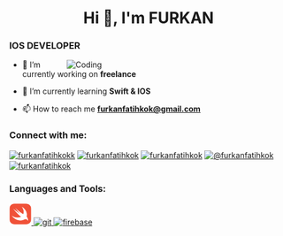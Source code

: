 
<h1 align="center">Hi 👋, I'm FURKAN</h1>
<h3 align="left">IOS DEVELOPER</h3>
<img align="right" alt="Coding" width="400" src="https://miro.medium.com/v2/resize:fit:1358/1*gReLR6hZjwyBxHmfLN1AVw.gif">

- 🔭 I’m currently working on **freelance**

- 🌱 I’m currently learning **Swift & IOS**

- 📫 How to reach me **furkanfatihkok@gmail.com**

<h3 align="left">Connect with me:</h3>
<p align="left">
<a href="https://twitter.com/furkanfatihkokk" target="blank"><img align="center" src="https://raw.githubusercontent.com/rahuldkjain/github-profile-readme-generator/master/src/images/icons/Social/twitter.svg" alt="furkanfatihkokk" height="30" width="40" /></a>
<a href="https://linkedin.com/in/furkanfatihkok" target="blank"><img align="center" src="https://raw.githubusercontent.com/rahuldkjain/github-profile-readme-generator/master/src/images/icons/Social/linked-in-alt.svg" alt="furkanfatihkok" height="30" width="40" /></a>
<a href="https://instagram.com/furkanfatihkok" target="blank"><img align="center" src="https://raw.githubusercontent.com/rahuldkjain/github-profile-readme-generator/master/src/images/icons/Social/instagram.svg" alt="furkanfatihkok" height="30" width="40" /></a>
<a href="https://medium.com/@furkanfatihkok" target="blank"><img align="center" src="https://raw.githubusercontent.com/rahuldkjain/github-profile-readme-generator/master/src/images/icons/Social/medium.svg" alt="@furkanfatihkok" height="30" width="40" /></a>
<a href="https://discord.gg/furkanfatihkok" target="blank"><img align="center" src="https://raw.githubusercontent.com/rahuldkjain/github-profile-readme-generator/master/src/images/icons/Social/discord.svg" alt="furkanfatihkok" height="30" width="40" /></a>
</p>

<h3 align="left">Languages and Tools:</h3>
<p align="left"><a href="https://developer.apple.com/swift/" target="_blank" rel="noreferrer"> <img src="https://raw.githubusercontent.com/devicons/devicon/master/icons/swift/swift-original.svg" alt="swift" width="40" height="40"/> </a><a href="https://git-scm.com/" target="_blank" rel="noreferrer"> <img src="https://www.vectorlogo.zone/logos/git-scm/git-scm-icon.svg" alt="git" width="40" height="40"/> </a> <a href="https://firebase.google.com/" target="_blank" rel="noreferrer"> <img src="https://www.vectorlogo.zone/logos/firebase/firebase-icon.svg" alt="firebase" width="40" height="40"/> </a></p>
